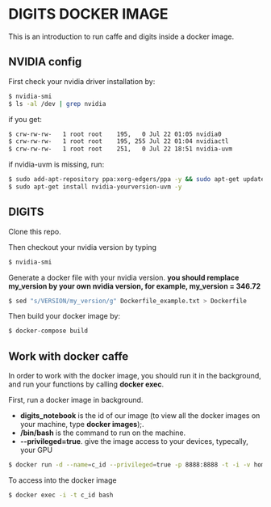 # DIGITS DOCKER IMAGE

This is an introduction to run caffe and digits inside a docker image.

## NVIDIA config

First check your nvidia driver installation by:
```bash
$ nvidia-smi
$ ls -al /dev | grep nvidia
```


if you get:
```bash
$ crw-rw-rw-   1 root root    195,   0 Jul 22 01:05 nvidia0
$ crw-rw-rw-   1 root root    195, 255 Jul 22 01:04 nvidiactl
$ crw-rw-rw-   1 root root    251,   0 Jul 22 18:51 nvidia-uvm
```
if nvidia-uvm is missing, run:
```bash
$ sudo add-apt-repository ppa:xorg-edgers/ppa -y && sudo apt-get update 
$ sudo apt-get install nvidia-yourversion-uvm -y
```

## DIGITS

Clone this repo.

Then checkout your nvidia version by typing
```bash
$ nvidia-smi
```
Generate a docker file with your nvidia version. **you should remplace my_version by your own nvidia version, for example, my_version = 346.72**

```bash
$ sed "s/VERSION/my_version/g" Dockerfile_example.txt > Dockerfile
```

Then build your docker image by:

```bash
$ docker-compose build
```
## Work with docker caffe

In order to work with the docker image, you should run it in the background, and run your functions by calling **docker exec**.

First, run a docker image in background. 
* **digits_notebook** is the id of our image (to view all the docker images on your machine, type **docker images**);.
* **/bin/bash** is the command to run on the machine.
* **--privileged=true**. give the image access to your devices, typecally, your GPU

```bash
$ docker run -d --name=c_id --privileged=true -p 8888:8888 -t -i -v home/ubuntu/Workspace/notebook:/notebook digits_notebook bash
```

To access into the docker image
```bash
$ docker exec -i -t c_id bash
```
